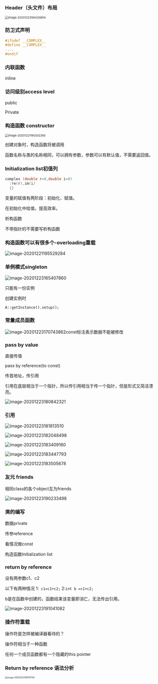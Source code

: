 ### Header（头文件）布局

<img src="img/image-20201223194326814.png" alt="image-20201223194326814" style="zoom:67%;" />

### 防卫式声明 

``` cpp
#ifndef __COMPLEX__
#define __COMPLEX__
....
#endif
```

### 内联函数

inline

### 访问级别access level

public

Private 

### 构造函数 constructor

<img src="/Users/huahua/Documents/%E7%AC%94%E8%AE%B0/img/image-20201221190332265.png" alt="image-20201221190332265" style="zoom:67%;" />

创建对象时，构造函数将被调用

函数名称与类的名称相同，可以拥有参数，参数可以有默认值，不需要返回值。

### Initialization list初值列

```cpp
complex (double r=0,double i=0)
  :re(r),im(i)
  {}
```

变量的赋值有两阶段：初始化、赋值。

在初始化中给值，提高效率。

析构函数

不带指针的不需要写析构函数

### 构造函数可以有很多个-overloading重载

![image-20201221195529284](/Users/huahua/Documents/%E7%AC%94%E8%AE%B0/img/image-20201221195529284.png)

  

### 单例模式singleton

![image-20201223165407860](img/image-20201223165407860.png)

只能有一份实例

创建实例时

`A::getInstance().setup();`

### 常量成员函数

![image-20201223170743862](img/image-20201223170743862.png)const标注表示数据不能被修改  



### pass by value

直接传值

pass by reference(to const)

传首地址，传引用 

引用在底层相当于一个指针，所以传引用相当于传一个指针，但是形式又简洁漂亮。

![image-20201223180842321](img/image-20201223180842321.png)



### 引用

![image-20201223181813510](img/image-20201223181813510.png)

![image-20201223182048498](img/image-20201223182048498.png)

![image-20201223183409160](img/image-20201223183409160.png)

![image-20201223183447793](img/image-20201223183447793.png)

![image-20201223183505678](img/image-20201223183505678.png)

 

### 友元 friends

相同class的各个object互为friends

![image-20201223190233498](img/image-20201223190233498.png)

### 类的编写

数据private

传参reference

看情况做const

构造函数Initialization list

### return by reference  

设有两参数c1、c2

以下有两种情况 1:` c1=c1+c2;`  2:`int b =c1+c2;`

b是在函数中创建的，函数结束该变量即消亡，无法传出引用。

![image-20201223191041082](img/image-20201223191041082.png)

### 操作符重载

操作符是怎样被编译器看待的？

 操作符相当于一种函数 

任何一个成员函数都有一个隐藏的this pointer

### Return by reference 语法分析

<img src="img/image-20201223194110742.png" alt="image-20201223194110742" style="zoom: 50%;" />

